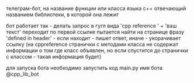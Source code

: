 телеграм-бот, на название функции или класса языка с++ отвечающий названием библиотеки, в которой она лежит

бот работает так - делать запрос в гугл вида 'cpp reference ' + 'ваш текст'
переходит по первой ссылке
пытается найти на странице фразу 'defined in header' - если находит - пишет ответ, иначе - укорачивает ссылку (на cppreference странички с методами класса не содержат информации о том где класс объявлен, но если спустится до странички с классом - такая информация будет)

для запуска бота необходимо запустить код main.py
имя бота @cpp_lib_bot
